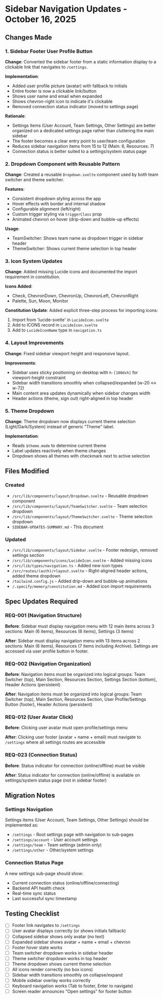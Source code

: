 # Sidebar Navigation Updates - October 16, 2025

## Changes Made

### 1. Sidebar Footer User Profile Button
**Change**: Converted the sidebar footer from a static information display to a clickable link that navigates to `/settings`.

**Implementation**:
- Added user profile picture (avatar) with fallback to initials
- Entire footer is now a clickable link/button
- Shows user name and email when expanded
- Shows chevron-right icon to indicate it's clickable
- Removed connection status indicator (moved to settings page)

**Rationale**: 
- Settings items (User Account, Team Settings, Other Settings) are better organized on a dedicated settings page rather than cluttering the main sidebar
- The footer becomes a clear entry point to user/team configuration
- Reduces sidebar navigation items from 15 to 12 (Main: 6, Resources: 7)
- Connection status is better suited to a settings/system status page

### 2. Dropdown Component with Reusable Pattern
**Change**: Created a reusable `Dropdown.svelte` component used by both team switcher and theme switcher.

**Features**:
- Consistent dropdown styling across the app
- Hover effects with border and internal shadow
- Configurable alignment (left/right)
- Custom trigger styling via `triggerClass` prop
- Animated chevron on hover (drip-down and bubble-up effects)

**Usage**:
- TeamSwitcher: Shows team name as dropdown trigger in sidebar header
- ThemeSwitcher: Shows current theme selection in top header

### 3. Icon System Updates
**Change**: Added missing Lucide icons and documented the import requirement in constitution.

**Icons Added**:
- Check, ChevronDown, ChevronUp, ChevronLeft, ChevronRight
- Palette, Sun, Moon, Monitor

**Constitution Update**: Added explicit three-step process for importing icons:
1. Import from 'lucide-svelte' in `LucideIcon.svelte`
2. Add to ICONS record in `LucideIcon.svelte`
3. Add to `LucideIconName` type in `navigation.ts`

### 4. Layout Improvements
**Change**: Fixed sidebar viewport height and responsive layout.

**Improvements**:
- Sidebar uses sticky positioning on desktop with `h-[100dvh]` for viewport-height constraint
- Sidebar width transitions smoothly when collapsed/expanded (w-20 ↔ w-72)
- Main content area updates dynamically when sidebar changes width
- Header actions (theme, sign out) right-aligned in top header

### 5. Theme Dropdown
**Change**: Theme dropdown now displays current theme selection (Light/Dark/System) instead of generic "Theme" label.

**Implementation**:
- Reads `$theme.mode` to determine current theme
- Label updates reactively when theme changes
- Dropdown shows all themes with checkmark next to active selection

## Files Modified

### Created
- `/src/lib/components/layout/Dropdown.svelte` - Reusable dropdown component
- `/src/lib/components/layout/TeamSwitcher.svelte` - Team selection dropdown
- `/src/lib/components/layout/ThemeSwitcher.svelte` - Theme selection dropdown
- `SIDEBAR-UPDATES-SUMMARY.md` - This document

### Updated
- `/src/lib/components/layout/Sidebar.svelte` - Footer redesign, removed settings section
- `/src/lib/components/icons/LucideIcon.svelte` - Added missing icons
- `/src/lib/types/navigation.ts` - Added new icon types
- `/src/routes/(auth)/+layout.svelte` - Right-aligned header actions, added theme dropdown
- `/tailwind.config.js` - Added drip-down and bubble-up animations
- `/.specify/memory/constitution.md` - Added icon import requirements

## Spec Updates Required

### REQ-001 (Navigation Structure)
**Before**: Sidebar must display navigation menu with 12 main items across 3 sections: Main (6 items), Resources (6 items), Settings (3 items)

**After**: Sidebar must display navigation menu with 13 items across 2 sections: Main (6 items), Resources (7 items including Archive). Settings are accessed via user profile button in footer.

### REQ-002 (Navigation Organization)
**Before**: Navigation items must be organized into logical groups: Team Switcher (top), Main Section, Resources Section, Settings Section (bottom), Header Actions (persistent)

**After**: Navigation items must be organized into logical groups: Team Switcher (top), Main Section, Resources Section, User Profile/Settings Button (footer), Header Actions (persistent)

### REQ-012 (User Avatar Click)
**Before**: Clicking user avatar must open profile/settings menu

**After**: Clicking user footer (avatar + name + email) must navigate to `/settings` where all settings routes are accessible

### REQ-023 (Connection Status)
**Before**: Status indicator for connection (online/offline) must be visible

**After**: Status indicator for connection (online/offline) is available on settings/system status page (not in sidebar footer)

## Migration Notes

### Settings Navigation
Settings items (User Account, Team Settings, Other Settings) should be implemented as:
- `/settings` - Root settings page with navigation to sub-pages
- `/settings/account` - User account settings
- `/settings/team` - Team settings (admin only)
- `/settings/other` - Other/system settings

### Connection Status Page
A new settings sub-page should show:
- Current connection status (online/offline/connecting)
- Backend API health check
- Real-time sync status
- Last successful sync timestamp

## Testing Checklist
- [ ] Footer link navigates to `/settings`
- [ ] User avatar displays correctly (or shows initials fallback)
- [ ] Collapsed sidebar shows only avatar (no text)
- [ ] Expanded sidebar shows avatar + name + email + chevron
- [ ] Footer hover state works
- [ ] Team switcher dropdown works in sidebar header
- [ ] Theme switcher dropdown works in top header
- [ ] Theme dropdown shows current theme selection
- [ ] All icons render correctly (no box icons)
- [ ] Sidebar width transitions smoothly on collapse/expand
- [ ] Mobile sidebar overlay works correctly
- [ ] Keyboard navigation works (Tab to footer, Enter to navigate)
- [ ] Screen reader announces "Open settings" for footer button
